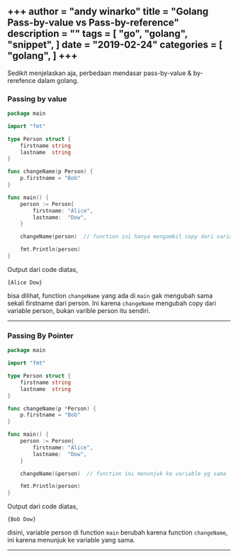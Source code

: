+++
author = "andy winarko"
title = "Golang Pass-by-value vs Pass-by-reference"
description = ""
tags = [
    "go",
    "golang",
    "snippet",
]
date = "2019-02-24"
categories = [
    "golang",
]
+++
---

Sedikit menjelaskan aja, perbedaan mendasar pass-by-value & by-rerefence dalam golang.

### Passing by value

```go
package main

import "fmt"

type Person struct {
	firstname string
	lastname  string
}

func changeName(p Person) {
	p.firstname = "Bob"
}

func main() {
	person := Person{
		firstname: "Alice",
		lastname:  "Dow",
	}

	changeName(person)  // function ini hanya mengambil copy dari variable person

	fmt.Println(person)
}
```

Output dari code diatas,

```
{Alice Dow}
```

bisa dilihat, function `changeName` yang ada di `main` gak mengubah sama sekali firstname dari person. Ini karena `changeName` mengubah copy dari variable person, bukan varible person itu sendiri.

---

### Passing By Pointer

```go
package main

import "fmt"

type Person struct {
	firstname string
	lastname  string
}

func changeName(p *Person) {
	p.firstname = "Bob"
}

func main() {
	person := Person{
		firstname: "Alice",
		lastname:  "Dow",
	}

	changeName(&person)  // function ini menunjuk ke variable yg sama

	fmt.Println(person)
}
```
Output dari code diatas,

```
{Bob Dow}
```

disini, variable person di function `main` berubah karena function `changeName`, ini karena menunjuk ke variable yang sama.

---